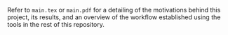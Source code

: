 Refer to `main.tex` or `main.pdf` for a detailing of the motivations behind this project,
its results, and an overview of the workflow established using the tools in
the rest of this repository.
